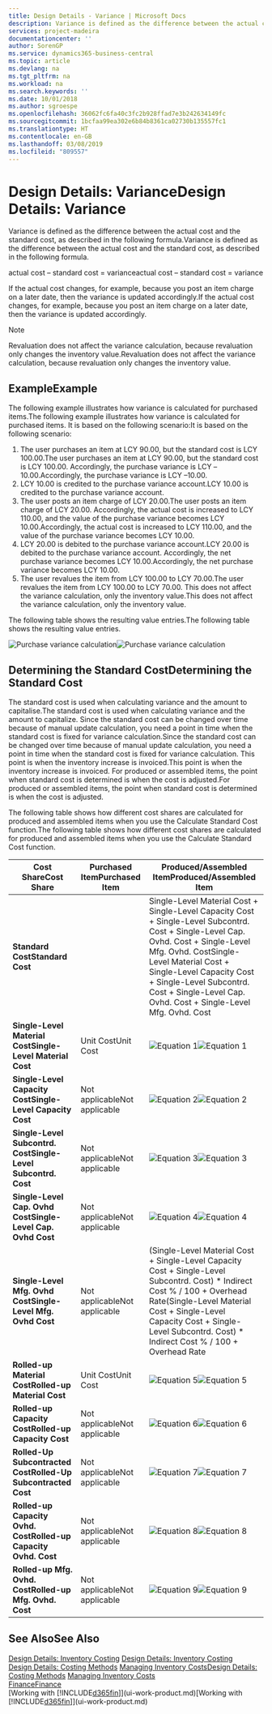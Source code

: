 ```yaml
---
title: Design Details - Variance | Microsoft Docs
description: Variance is defined as the difference between the actual cost and the standard cost, as described in the following formula.
services: project-madeira
documentationcenter: ''
author: SorenGP
ms.service: dynamics365-business-central
ms.topic: article
ms.devlang: na
ms.tgt_pltfrm: na
ms.workload: na
ms.search.keywords: ''
ms.date: 10/01/2018
ms.author: sgroespe
ms.openlocfilehash: 36062fc6fa40c3fc2b928ffad7e3b242634149fc
ms.sourcegitcommit: 1bcfaa99ea302e6b84b8361ca02730b135557fc1
ms.translationtype: HT
ms.contentlocale: en-GB
ms.lasthandoff: 03/08/2019
ms.locfileid: "809557"
---
```

# <a name="design-details-variance"></a><span data-ttu-id="1ae1e-103">Design Details: Variance</span><span class="sxs-lookup"><span data-stu-id="1ae1e-103">Design Details: Variance</span></span>
<span data-ttu-id="1ae1e-104">Variance is defined as the difference between the actual cost and the standard cost, as described in the following formula.</span><span class="sxs-lookup"><span data-stu-id="1ae1e-104">Variance is defined as the difference between the actual cost and the standard cost, as described in the following formula.</span></span>  

 <span data-ttu-id="1ae1e-105">actual cost – standard cost = variance</span><span class="sxs-lookup"><span data-stu-id="1ae1e-105">actual cost – standard cost = variance</span></span>  

 <span data-ttu-id="1ae1e-106">If the actual cost changes, for example, because you post an item charge on a later date, then the variance is updated accordingly.</span><span class="sxs-lookup"><span data-stu-id="1ae1e-106">If the actual cost changes, for example, because you post an item charge on a later date, then the variance is updated accordingly.</span></span>  

> [!NOTE]  
>  <span data-ttu-id="1ae1e-107">Revaluation does not affect the variance calculation, because revaluation only changes the inventory value.</span><span class="sxs-lookup"><span data-stu-id="1ae1e-107">Revaluation does not affect the variance calculation, because revaluation only changes the inventory value.</span></span>  

## <a name="example"></a><span data-ttu-id="1ae1e-108">Example</span><span class="sxs-lookup"><span data-stu-id="1ae1e-108">Example</span></span>  
 <span data-ttu-id="1ae1e-109">The following example illustrates how variance is calculated for purchased items.</span><span class="sxs-lookup"><span data-stu-id="1ae1e-109">The following example illustrates how variance is calculated for purchased items.</span></span> <span data-ttu-id="1ae1e-110">It is based on the following scenario:</span><span class="sxs-lookup"><span data-stu-id="1ae1e-110">It is based on the following scenario:</span></span>  

1.  <span data-ttu-id="1ae1e-111">The user purchases an item at LCY 90.00, but the standard cost is LCY 100.00.</span><span class="sxs-lookup"><span data-stu-id="1ae1e-111">The user purchases an item at LCY 90.00, but the standard cost is LCY 100.00.</span></span> <span data-ttu-id="1ae1e-112">Accordingly, the purchase variance is LCY –10.00.</span><span class="sxs-lookup"><span data-stu-id="1ae1e-112">Accordingly, the purchase variance is LCY –10.00.</span></span>  
2.  <span data-ttu-id="1ae1e-113">LCY 10.00 is credited to the purchase variance account.</span><span class="sxs-lookup"><span data-stu-id="1ae1e-113">LCY 10.00 is credited to the purchase variance account.</span></span>  
3.  <span data-ttu-id="1ae1e-114">The user posts an item charge of LCY 20.00.</span><span class="sxs-lookup"><span data-stu-id="1ae1e-114">The user posts an item charge of LCY 20.00.</span></span> <span data-ttu-id="1ae1e-115">Accordingly, the actual cost is increased to LCY 110.00, and the value of the purchase variance becomes LCY 10.00.</span><span class="sxs-lookup"><span data-stu-id="1ae1e-115">Accordingly, the actual cost is increased to LCY 110.00, and the value of the purchase variance becomes LCY 10.00.</span></span>  
4.  <span data-ttu-id="1ae1e-116">LCY 20.00 is debited to the purchase variance account.</span><span class="sxs-lookup"><span data-stu-id="1ae1e-116">LCY 20.00 is debited to the purchase variance account.</span></span> <span data-ttu-id="1ae1e-117">Accordingly, the net purchase variance becomes LCY 10.00.</span><span class="sxs-lookup"><span data-stu-id="1ae1e-117">Accordingly, the net purchase variance becomes LCY 10.00.</span></span>  
5.  <span data-ttu-id="1ae1e-118">The user revalues the item from LCY 100.00 to LCY 70.00.</span><span class="sxs-lookup"><span data-stu-id="1ae1e-118">The user revalues the item from LCY 100.00 to LCY 70.00.</span></span> <span data-ttu-id="1ae1e-119">This does not affect the variance calculation, only the inventory value.</span><span class="sxs-lookup"><span data-stu-id="1ae1e-119">This does not affect the variance calculation, only the inventory value.</span></span>  

 <span data-ttu-id="1ae1e-120">The following table shows the resulting value entries.</span><span class="sxs-lookup"><span data-stu-id="1ae1e-120">The following table shows the resulting value entries.</span></span>  

 <span data-ttu-id="1ae1e-121">![Purchase variance calculation](media/design_details_inventory_costing_11_purchase_variance.png "Purchase variance calculation")</span><span class="sxs-lookup"><span data-stu-id="1ae1e-121">![Purchase variance calculation](media/design_details_inventory_costing_11_purchase_variance.png "Purchase variance calculation")</span></span>  

## <a name="determining-the-standard-cost"></a><span data-ttu-id="1ae1e-122">Determining the Standard Cost</span><span class="sxs-lookup"><span data-stu-id="1ae1e-122">Determining the Standard Cost</span></span>  
 <span data-ttu-id="1ae1e-123">The standard cost is used when calculating variance and the amount to capitalise.</span><span class="sxs-lookup"><span data-stu-id="1ae1e-123">The standard cost is used when calculating variance and the amount to capitalize.</span></span> <span data-ttu-id="1ae1e-124">Since the standard cost can be changed over time because of manual update calculation, you need a point in time when the standard cost is fixed for variance calculation.</span><span class="sxs-lookup"><span data-stu-id="1ae1e-124">Since the standard cost can be changed over time because of manual update calculation, you need a point in time when the standard cost is fixed for variance calculation.</span></span> <span data-ttu-id="1ae1e-125">This point is when the inventory increase is invoiced.</span><span class="sxs-lookup"><span data-stu-id="1ae1e-125">This point is when the inventory increase is invoiced.</span></span> <span data-ttu-id="1ae1e-126">For produced or assembled items, the point when standard cost is determined is when the cost is adjusted.</span><span class="sxs-lookup"><span data-stu-id="1ae1e-126">For produced or assembled items, the point when standard cost is determined is when the cost is adjusted.</span></span>  

 <span data-ttu-id="1ae1e-127">The following table shows how different cost shares are calculated for produced and assembled items when you use the Calculate Standard Cost function.</span><span class="sxs-lookup"><span data-stu-id="1ae1e-127">The following table shows how different cost shares are calculated for produced and assembled items when you use the Calculate Standard Cost function.</span></span>  

|<span data-ttu-id="1ae1e-128">Cost Share</span><span class="sxs-lookup"><span data-stu-id="1ae1e-128">Cost Share</span></span>|<span data-ttu-id="1ae1e-129">Purchased Item</span><span class="sxs-lookup"><span data-stu-id="1ae1e-129">Purchased Item</span></span>|<span data-ttu-id="1ae1e-130">Produced/Assembled Item</span><span class="sxs-lookup"><span data-stu-id="1ae1e-130">Produced/Assembled Item</span></span>|  
|----------------|--------------------|------------------------------|  
|<span data-ttu-id="1ae1e-131">**Standard Cost**</span><span class="sxs-lookup"><span data-stu-id="1ae1e-131">**Standard Cost**</span></span>||<span data-ttu-id="1ae1e-132">Single-Level Material Cost + Single-Level Capacity Cost + Single-Level Subcontrd. Cost + Single-Level Cap. Ovhd. Cost + Single-Level Mfg. Ovhd. Cost</span><span class="sxs-lookup"><span data-stu-id="1ae1e-132">Single-Level Material Cost + Single-Level Capacity Cost + Single-Level Subcontrd. Cost + Single-Level Cap. Ovhd. Cost + Single-Level Mfg. Ovhd. Cost</span></span>|  
|<span data-ttu-id="1ae1e-133">**Single-Level Material Cost**</span><span class="sxs-lookup"><span data-stu-id="1ae1e-133">**Single-Level Material Cost**</span></span>|<span data-ttu-id="1ae1e-134">Unit Cost</span><span class="sxs-lookup"><span data-stu-id="1ae1e-134">Unit Cost</span></span>|<span data-ttu-id="1ae1e-135">![Equation 1](media/design_details_inventory_costing_11_equation_1.png "Equation 1")</span><span class="sxs-lookup"><span data-stu-id="1ae1e-135">![Equation 1](media/design_details_inventory_costing_11_equation_1.png "Equation 1")</span></span>|  
|<span data-ttu-id="1ae1e-136">**Single-Level Capacity Cost**</span><span class="sxs-lookup"><span data-stu-id="1ae1e-136">**Single-Level Capacity Cost**</span></span>|<span data-ttu-id="1ae1e-137">Not applicable</span><span class="sxs-lookup"><span data-stu-id="1ae1e-137">Not applicable</span></span>|<span data-ttu-id="1ae1e-138">![Equation 2](media/design_details_inventory_costing_11_equation_2.png "Equation 2")</span><span class="sxs-lookup"><span data-stu-id="1ae1e-138">![Equation 2](media/design_details_inventory_costing_11_equation_2.png "Equation 2")</span></span>|  
|<span data-ttu-id="1ae1e-139">**Single-Level Subcontrd. Cost**</span><span class="sxs-lookup"><span data-stu-id="1ae1e-139">**Single-Level Subcontrd. Cost**</span></span>|<span data-ttu-id="1ae1e-140">Not applicable</span><span class="sxs-lookup"><span data-stu-id="1ae1e-140">Not applicable</span></span>|<span data-ttu-id="1ae1e-141">![Equation 3](media/design_details_inventory_costing_11_equation_3.png "Equation 3")</span><span class="sxs-lookup"><span data-stu-id="1ae1e-141">![Equation 3](media/design_details_inventory_costing_11_equation_3.png "Equation 3")</span></span>|  
|<span data-ttu-id="1ae1e-142">**Single-Level Cap. Ovhd Cost**</span><span class="sxs-lookup"><span data-stu-id="1ae1e-142">**Single-Level Cap. Ovhd Cost**</span></span>|<span data-ttu-id="1ae1e-143">Not applicable</span><span class="sxs-lookup"><span data-stu-id="1ae1e-143">Not applicable</span></span>|<span data-ttu-id="1ae1e-144">![Equation 4](media/design_details_inventory_costing_11_equation_4.png "Equation 4")</span><span class="sxs-lookup"><span data-stu-id="1ae1e-144">![Equation 4](media/design_details_inventory_costing_11_equation_4.png "Equation 4")</span></span>|  
|<span data-ttu-id="1ae1e-145">**Single-Level Mfg. Ovhd Cost**</span><span class="sxs-lookup"><span data-stu-id="1ae1e-145">**Single-Level Mfg. Ovhd Cost**</span></span>|<span data-ttu-id="1ae1e-146">Not applicable</span><span class="sxs-lookup"><span data-stu-id="1ae1e-146">Not applicable</span></span>|<span data-ttu-id="1ae1e-147">(Single-Level Material Cost + Single-Level Capacity Cost + Single-Level Subcontrd. Cost) \* Indirect Cost % / 100 + Overhead Rate</span><span class="sxs-lookup"><span data-stu-id="1ae1e-147">(Single-Level Material Cost + Single-Level Capacity Cost + Single-Level Subcontrd. Cost) \* Indirect Cost % / 100 + Overhead Rate</span></span>|  
|<span data-ttu-id="1ae1e-148">**Rolled-up Material Cost**</span><span class="sxs-lookup"><span data-stu-id="1ae1e-148">**Rolled-up Material Cost**</span></span>|<span data-ttu-id="1ae1e-149">Unit Cost</span><span class="sxs-lookup"><span data-stu-id="1ae1e-149">Unit Cost</span></span>|<span data-ttu-id="1ae1e-150">![Equation 5](media/design_details_inventory_costing_11_equation_5.png "Equation 5")</span><span class="sxs-lookup"><span data-stu-id="1ae1e-150">![Equation 5](media/design_details_inventory_costing_11_equation_5.png "Equation 5")</span></span>|  
|<span data-ttu-id="1ae1e-151">**Rolled-up Capacity Cost**</span><span class="sxs-lookup"><span data-stu-id="1ae1e-151">**Rolled-up Capacity Cost**</span></span>|<span data-ttu-id="1ae1e-152">Not applicable</span><span class="sxs-lookup"><span data-stu-id="1ae1e-152">Not applicable</span></span>|<span data-ttu-id="1ae1e-153">![Equation 6](media/design_details_inventory_costing_11_equation_6.png "Equation 6")</span><span class="sxs-lookup"><span data-stu-id="1ae1e-153">![Equation 6](media/design_details_inventory_costing_11_equation_6.png "Equation 6")</span></span>|  
|<span data-ttu-id="1ae1e-154">**Rolled-Up Subcontracted Cost**</span><span class="sxs-lookup"><span data-stu-id="1ae1e-154">**Rolled-Up Subcontracted Cost**</span></span>|<span data-ttu-id="1ae1e-155">Not applicable</span><span class="sxs-lookup"><span data-stu-id="1ae1e-155">Not applicable</span></span>|<span data-ttu-id="1ae1e-156">![Equation 7](media/design_details_inventory_costing_11_equation_7.png "Equation 7")</span><span class="sxs-lookup"><span data-stu-id="1ae1e-156">![Equation 7](media/design_details_inventory_costing_11_equation_7.png "Equation 7")</span></span>|  
|<span data-ttu-id="1ae1e-157">**Rolled-up Capacity Ovhd. Cost**</span><span class="sxs-lookup"><span data-stu-id="1ae1e-157">**Rolled-up Capacity Ovhd. Cost**</span></span>|<span data-ttu-id="1ae1e-158">Not applicable</span><span class="sxs-lookup"><span data-stu-id="1ae1e-158">Not applicable</span></span>|<span data-ttu-id="1ae1e-159">![Equation 8](media/design_details_inventory_costing_11_equation_8.png "Equation 8")</span><span class="sxs-lookup"><span data-stu-id="1ae1e-159">![Equation 8](media/design_details_inventory_costing_11_equation_8.png "Equation 8")</span></span>|  
|<span data-ttu-id="1ae1e-160">**Rolled-up Mfg. Ovhd. Cost**</span><span class="sxs-lookup"><span data-stu-id="1ae1e-160">**Rolled-up Mfg. Ovhd. Cost**</span></span>|<span data-ttu-id="1ae1e-161">Not applicable</span><span class="sxs-lookup"><span data-stu-id="1ae1e-161">Not applicable</span></span>|<span data-ttu-id="1ae1e-162">![Equation 9](media/design_details_inventory_costing_11_equation_9.png "Equation 9")</span><span class="sxs-lookup"><span data-stu-id="1ae1e-162">![Equation 9](media/design_details_inventory_costing_11_equation_9.png "Equation 9")</span></span>|  

## <a name="see-also"></a><span data-ttu-id="1ae1e-163">See Also</span><span class="sxs-lookup"><span data-stu-id="1ae1e-163">See Also</span></span>  
 <span data-ttu-id="1ae1e-164">[Design Details: Inventory Costing](design-details-inventory-costing.md) </span><span class="sxs-lookup"><span data-stu-id="1ae1e-164">[Design Details: Inventory Costing](design-details-inventory-costing.md) </span></span>  
 <span data-ttu-id="1ae1e-165">[Design Details: Costing Methods](design-details-costing-methods.md) [Managing Inventory Costs](finance-manage-inventory-costs.md)</span><span class="sxs-lookup"><span data-stu-id="1ae1e-165">[Design Details: Costing Methods](design-details-costing-methods.md) [Managing Inventory Costs](finance-manage-inventory-costs.md)</span></span>  
 [<span data-ttu-id="1ae1e-166">Finance</span><span class="sxs-lookup"><span data-stu-id="1ae1e-166">Finance</span></span>](finance.md)  
 <span data-ttu-id="1ae1e-167">[Working with [!INCLUDE[d365fin](includes/d365fin_md.md)]](ui-work-product.md)</span><span class="sxs-lookup"><span data-stu-id="1ae1e-167">[Working with [!INCLUDE[d365fin](includes/d365fin_md.md)]](ui-work-product.md)</span></span>
